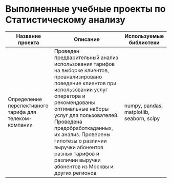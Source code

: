 # Выполненные учебные проекты по Статистическому анализу


| Название проекта | Описание | Используемые библиотеки |
| --- | --- | --- |
| Определение перспективного тарифа для телеком-компании | Проведен предварительный анализ использования тарифов на выборке клиентов, проанализировано поведение клиентов при использовании услуг оператора и рекомендованы оптимальные наборы услуг для пользователей. Проведена предобработкаданных, их анализ. Проверены гипотезы о различии выручки абонентов разных тарифов и различии выручки абонентов из Москвы и других регионов | numpy, pandas, matplotlib, seaborn, scipy |

